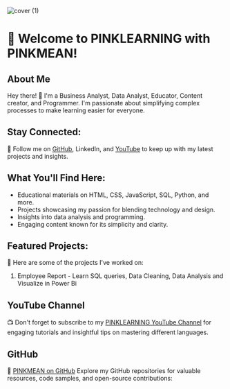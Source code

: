 ![cover (1)](https://github.com/PinkMean/PinkMean/assets/137222857/0e1a029f-c015-43e6-ab2e-34638405aac5)



# 🌸 Welcome to PINKLEARNING with PINKMEAN!

## About Me
 Hey there! 👋 I'm a Business Analyst, Data Analyst, Educator, Content creator, and Programmer. I'm passionate about simplifying complex processes to make learning easier for everyone.

## Stay Connected:
💬 Follow me on [GitHub](https://github.com/pinkmean), LinkedIn, and [YouTube](https://www.youtube.com/pinkleaarning) to keep up with my latest projects and insights.

## What You'll Find Here:
- Educational materials on HTML, CSS, JavaScript, SQL, Python, and more.
- Projects showcasing my passion for blending technology and design.
- Insights into data analysis and programming.
- Engaging content known for its simplicity and clarity.

## Featured Projects:
🚀 Here are some of the projects I've worked on:
1. Employee Report - Learn SQL queries, Data Cleaning, Data Analysis and Visualize in Power Bi


## YouTube Channel
📺 Don't forget to subscribe to my [PINKLEARNING YouTube Channel](https://www.youtube.com/pinkleaarning) for engaging tutorials and insightful tips on mastering different languages.


## GitHub
🔗 [PINKMEAN on GitHub](https://github.com/pinkmean)
 Explore my GitHub repositories for valuable resources, code samples, and open-source contributions:



